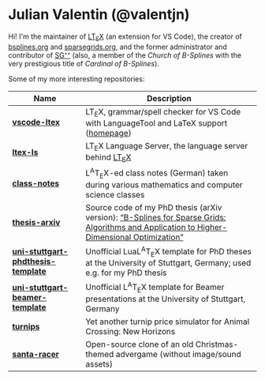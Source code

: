 # Julian Valentin (@valentjn)

Hi! I'm the maintainer of [LT<sub>E</sub>X](https://valentjn.github.io/vscode-ltex) (an extension for VS Code), the creator of [bsplines.org](https://bsplines.org) and [sparsegrids.org](https://sparsegrids.org), and the former administrator and contributor of [SG⁺⁺](https://github.com/SGpp/SGpp) (also, a member of the *Church of B-Splines* with the very prestigious title of *Cardinal of B-Splines*).

Some of my more interesting repositories:

| Name | Description |
| ---- | ----------- |
| [**vscode-ltex**](https://github.com/valentjn/vscode-ltex) | LT<sub>E</sub>X, grammar/spell checker for VS Code with LanguageTool and LaTeX support ([homepage](https://valentjn.github.io/vscode-ltex)) |
| [**ltex-ls**](https://github.com/valentjn/ltex-ls) | LT<sub>E</sub>X Language Server, the language server behind [LT<sub>E</sub>X](https://valentjn.github.io/vscode-ltex) |
| [**class-notes**](https://github.com/valentjn/class-notes) | L<sup>A</sup>T<sub>E</sub>X-ed class notes (German) taken during various mathematics and computer science classes |
| [**thesis-arxiv**](https://github.com/valentjn/thesis-arxiv) | Source code of my PhD thesis (arXiv version): [“B-Splines for Sparse Grids: Algorithms and Application to Higher-Dimensional Optimization”](https://arxiv.org/abs/1910.05379) |
| [**uni-stuttgart-phdthesis-template**](https://github.com/valentjn/uni-stuttgart-phdthesis-template) | Unofficial LuaL<sup>A</sup>T<sub>E</sub>X template for PhD theses at the University of Stuttgart, Germany; used e.g. for my PhD thesis |
| [**uni-stuttgart-beamer-template**](https://github.com/valentjn/uni-stuttgart-beamer-template) | Unofficial L<sup>A</sup>T<sub>E</sub>X template for Beamer presentations at the University of Stuttgart, Germany |
| [**turnips**](https://github.com/valentjn/turnips) | Yet another turnip price simulator for Animal Crossing: New Horizons |
| [**santa-racer**](https://github.com/valentjn/santa-racer) | Open-source clone of an old Christmas-themed advergame (without image/sound assets) |
